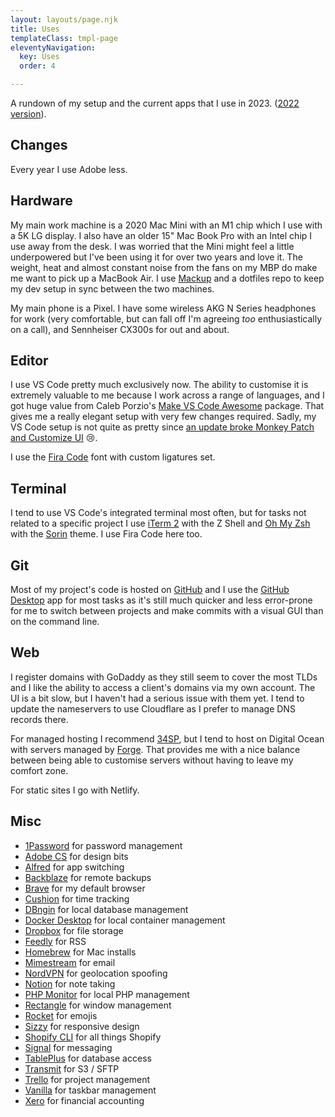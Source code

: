 ```yaml
---
layout: layouts/page.njk
title: Uses
templateClass: tmpl-page
eleventyNavigation:
  key: Uses
  order: 4

---
```

A rundown of my setup and the current apps that I use in 2023. ([2022 version](/uses/2022/)).

## Changes

Every year I use Adobe less.

## Hardware

My main work machine is a 2020 Mac Mini with an M1 chip which I use with a 5K LG display. I also have an older 15" Mac Book Pro with an Intel chip I use away from the desk. I was worried that the Mini might feel a little underpowered but I've been using it for over two years and love it. The weight, heat and almost constant noise from the fans on my MBP do make me want to pick up a MacBook Air. I use [Mackup](https://github.com/lra/mackup) and a dotfiles repo to keep my dev setup in sync between the two machines.

My main phone is a Pixel. I have some wireless AKG N Series headphones for work (very comfortable, but can fall off I'm agreeing _too_ enthusiastically on a call), and Sennheiser CX300s for out and about.

## Editor

I use VS Code pretty much exclusively now. The ability to customise it is extremely valuable to me because I work across a range of languages, and I got huge value from Caleb Porzio's [Make VS Code Awesome](https://makevscodeawesome.com/) package. That gives me a really elegant setup with very few changes required. Sadly, my VS Code setup is not quite as pretty since [an update broke Monkey Patch and Customize UI](https://github.com/iocave/monkey-patch/issues/51) 😢.

I use the [Fira Code](https://github.com/tonsky/FiraCode) font with custom ligatures set.

## Terminal

I tend to use VS Code's integrated terminal most often, but for tasks not related to a specific project I use [iTerm 2](https://www.iterm2.com/) with the Z Shell and [Oh My Zsh](https://ohmyz.sh/) with the [Sorin](https://github.com/ohmyzsh/ohmyzsh/wiki/Themes#sorin) theme. I use Fira Code here too.

## Git

Most of my project's code is hosted on [GitHub](https://github.com/) and I use the [GitHub Desktop](https://desktop.github.com/) app for most tasks as it's still much quicker and less error-prone for me to switch between projects and make commits with a visual GUI than on the command line.

## Web

I register domains with GoDaddy as they still seem to cover the most TLDs and I like the ability to access a client's domains via my own account. The UI is a bit slow, but I haven't had a serious issue with them yet. I tend to update the nameservers to use Cloudflare as I prefer to manage DNS records there.

For managed hosting I recommend [34SP](https://www.34sp.com/), but I tend to host on Digital Ocean with servers managed by [Forge](https://forge.laravel.com/). That provides me with a nice balance between being able to customise servers without having to leave my comfort zone.

For static sites I go with Netlify.

## Misc

* [1Password](https://1password.com/) for password management
* [Adobe CS](https://adobe.com/) for design bits
* [Alfred](https://www.alfredapp.com/) for app switching
* [Backblaze](https://www.backblaze.com/) for remote backups
* [Brave](https://brave.com/) for my default browser
* [Cushion](https://cushionapp.com/) for time tracking
* [DBngin](https://dbngin.com/) for local database management
* [Docker Desktop](https://dbngin.com/) for local container management
* [Dropbox](https://www.dropbox.com/) for file storage
* [Feedly](https://feedly.com/) for RSS
* [Homebrew](https://brew.sh/) for Mac installs
* [Mimestream](https://mimestream.com/) for email
* [NordVPN](https://nordvpn.com/) for geolocation spoofing
* [Notion](https://www.notion.so/) for note taking
* [PHP Monitor](https://github.com/nicoverbruggen/phpmon) for local PHP management
* [Rectangle](https://rectangleapp.com/) for window management
* [Rocket](https://matthewpalmer.net/rocket/) for emojis
* [Sizzy](https://sizzy.co/) for responsive design
* [Shopify CLI](https://github.com/Shopify/cli) for all things Shopify
* [Signal](https://signal.org/) for messaging
* [TablePlus](https://tableplus.com/) for database access
* [Transmit](https://panic.com/transmit/) for S3 / SFTP
* [Trello](https://trello.com/) for project management
* [Vanilla](https://matthewpalmer.net/vanilla/) for taskbar management
* [Xero](https://www.xero.com/) for financial accounting
